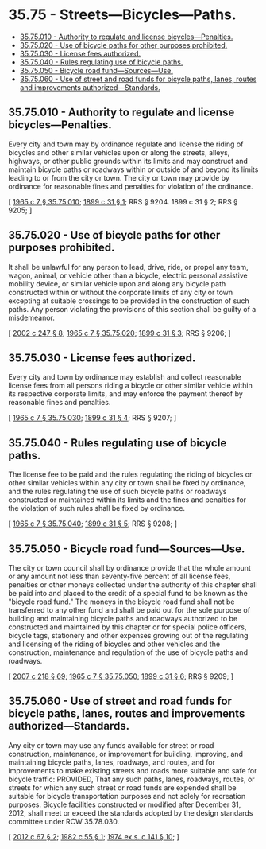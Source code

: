 # 35.75 - Streets—Bicycles—Paths.
* [35.75.010 - Authority to regulate and license bicycles—Penalties.](#3575010---authority-to-regulate-and-license-bicyclespenalties)
* [35.75.020 - Use of bicycle paths for other purposes prohibited.](#3575020---use-of-bicycle-paths-for-other-purposes-prohibited)
* [35.75.030 - License fees authorized.](#3575030---license-fees-authorized)
* [35.75.040 - Rules regulating use of bicycle paths.](#3575040---rules-regulating-use-of-bicycle-paths)
* [35.75.050 - Bicycle road fund—Sources—Use.](#3575050---bicycle-road-fundsourcesuse)
* [35.75.060 - Use of street and road funds for bicycle paths, lanes, routes and improvements authorized—Standards.](#3575060---use-of-street-and-road-funds-for-bicycle-paths-lanes-routes-and-improvements-authorizedstandards)
## 35.75.010 - Authority to regulate and license bicycles—Penalties.
Every city and town may by ordinance regulate and license the riding of bicycles and other similar vehicles upon or along the streets, alleys, highways, or other public grounds within its limits and may construct and maintain bicycle paths or roadways within or outside of and beyond its limits leading to or from the city or town. The city or town may provide by ordinance for reasonable fines and penalties for violation of the ordinance.

\[ [1965 c 7 § 35.75.010](https://leg.wa.gov/CodeReviser/documents/sessionlaw/1965c7.pdf?cite=1965%20c%207%20§%2035.75.010); [1899 c 31 § 1](https://leg.wa.gov/CodeReviser/documents/sessionlaw/1899c31.pdf?cite=1899%20c%2031%20§%201); RRS § 9204.   1899 c 31 § 2; RRS § 9205; \]

## 35.75.020 - Use of bicycle paths for other purposes prohibited.
It shall be unlawful for any person to lead, drive, ride, or propel any team, wagon, animal, or vehicle other than a bicycle, electric personal assistive mobility device, or similar vehicle upon and along any bicycle path constructed within or without the corporate limits of any city or town excepting at suitable crossings to be provided in the construction of such paths. Any person violating the provisions of this section shall be guilty of a misdemeanor.

\[ [2002 c 247 § 8](https://lawfilesext.leg.wa.gov/biennium/2001-02/Pdf/Bills/Session%20Laws/Senate/6316.SL.pdf?cite=2002%20c%20247%20§%208); [1965 c 7 § 35.75.020](https://leg.wa.gov/CodeReviser/documents/sessionlaw/1965c7.pdf?cite=1965%20c%207%20§%2035.75.020); [1899 c 31 § 3](https://leg.wa.gov/CodeReviser/documents/sessionlaw/1899c31.pdf?cite=1899%20c%2031%20§%203); RRS § 9206; \]

## 35.75.030 - License fees authorized.
Every city and town by ordinance may establish and collect reasonable license fees from all persons riding a bicycle or other similar vehicle within its respective corporate limits, and may enforce the payment thereof by reasonable fines and penalties.

\[ [1965 c 7 § 35.75.030](https://leg.wa.gov/CodeReviser/documents/sessionlaw/1965c7.pdf?cite=1965%20c%207%20§%2035.75.030); [1899 c 31 § 4](https://leg.wa.gov/CodeReviser/documents/sessionlaw/1899c31.pdf?cite=1899%20c%2031%20§%204); RRS § 9207; \]

## 35.75.040 - Rules regulating use of bicycle paths.
The license fee to be paid and the rules regulating the riding of bicycles or other similar vehicles within any city or town shall be fixed by ordinance, and the rules regulating the use of such bicycle paths or roadways constructed or maintained within its limits and the fines and penalties for the violation of such rules shall be fixed by ordinance.

\[ [1965 c 7 § 35.75.040](https://leg.wa.gov/CodeReviser/documents/sessionlaw/1965c7.pdf?cite=1965%20c%207%20§%2035.75.040); [1899 c 31 § 5](https://leg.wa.gov/CodeReviser/documents/sessionlaw/1899c31.pdf?cite=1899%20c%2031%20§%205); RRS § 9208; \]

## 35.75.050 - Bicycle road fund—Sources—Use.
The city or town council shall by ordinance provide that the whole amount or any amount not less than seventy-five percent of all license fees, penalties or other moneys collected under the authority of this chapter shall be paid into and placed to the credit of a special fund to be known as the "bicycle road fund." The moneys in the bicycle road fund shall not be transferred to any other fund and shall be paid out for the sole purpose of building and maintaining bicycle paths and roadways authorized to be constructed and maintained by this chapter or for special police officers, bicycle tags, stationery and other expenses growing out of the regulating and licensing of the riding of bicycles and other vehicles and the construction, maintenance and regulation of the use of bicycle paths and roadways.

\[ [2007 c 218 § 69](https://lawfilesext.leg.wa.gov/biennium/2007-08/Pdf/Bills/Session%20Laws/Senate/5063.SL.pdf?cite=2007%20c%20218%20§%2069); [1965 c 7 § 35.75.050](https://leg.wa.gov/CodeReviser/documents/sessionlaw/1965c7.pdf?cite=1965%20c%207%20§%2035.75.050); [1899 c 31 § 6](https://leg.wa.gov/CodeReviser/documents/sessionlaw/1899c31.pdf?cite=1899%20c%2031%20§%206); RRS § 9209; \]

## 35.75.060 - Use of street and road funds for bicycle paths, lanes, routes and improvements authorized—Standards.
Any city or town may use any funds available for street or road construction, maintenance, or improvement for building, improving, and maintaining bicycle paths, lanes, roadways, and routes, and for improvements to make existing streets and roads more suitable and safe for bicycle traffic: PROVIDED, That any such paths, lanes, roadways, routes, or streets for which any such street or road funds are expended shall be suitable for bicycle transportation purposes and not solely for recreation purposes. Bicycle facilities constructed or modified after December 31, 2012, shall meet or exceed the standards adopted by the design standards committee under RCW 35.78.030.

\[ [2012 c 67 § 2](https://lawfilesext.leg.wa.gov/biennium/2011-12/Pdf/Bills/Session%20Laws/House/1700-S.SL.pdf?cite=2012%20c%2067%20§%202); [1982 c 55 § 1](https://leg.wa.gov/CodeReviser/documents/sessionlaw/1982c55.pdf?cite=1982%20c%2055%20§%201); [1974 ex.s. c 141 § 10](https://leg.wa.gov/CodeReviser/documents/sessionlaw/1974ex1c141.pdf?cite=1974%20ex.s.%20c%20141%20§%2010); \]

